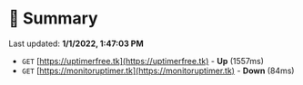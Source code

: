# 📖 Summary
Last updated: **1/1/2022, 1:47:03 PM**

- `GET` [https://uptimerfree.tk](https://uptimerfree.tk) - **Up** (1557ms)
- `GET` [https://monitoruptimer.tk](https://monitoruptimer.tk) - **Down** (84ms)
